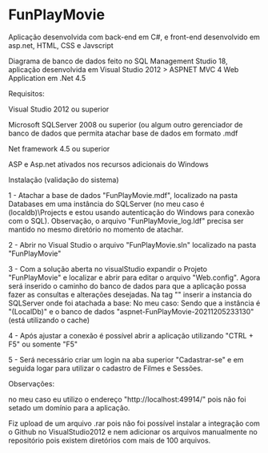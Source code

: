 # FunPlayMovie
Aplicação desenvolvida com back-end em C#, e front-end desenvolvido em asp.net, HTML, CSS e Javscript

Diagrama de banco de dados feito no SQL Management Studio 18, aplicação desenvolvida em Visual Studio 2012 > ASPNET MVC 4 Web Application em .Net 4.5

Requisitos:

Visual Studio 2012 ou superior

Microsoft SQLServer 2008 ou superior (ou algum outro gerenciador de banco de dados que permita atachar base de dados em formato .mdf

Net framework 4.5 ou superior

ASP e Asp.net ativados nos recursos adicionais do Windows

Instalação (validação do sistema)

1 - Atachar a base de dados "FunPlayMovie.mdf", localizado na pasta Databases em uma instância do SQLServer (no meu caso é (localdb)\Projects e estou usando autenticação do Windows para conexão com o SQL). 
Observação, o arquivo "FunPlayMovie_log.ldf" precisa ser mantido no mesmo diretório no momento de atachar. 

2 - Abrir no Visual Studio o arquivo "FunPlayMovie.sln" localizado na pasta "FunPlayMovie"

3 - Com a solução aberta no visualStudio expandir o Projeto "FunPlayMovie" e localizar e abrir para editar o arquivo "Web.config". Agora será inserido o caminho do banco de dados para que a aplicação possa fazer as consultas e alterações desejadas.
Na tag "<connectionString>" inserir a instancia do SQLServer onde foi atachada a base:
<connectionString><add name="DefaultConnection" connectionString="data source=Caminho Sua Instância; initial catalog=Nome do banco de dados;Integrated Security=True" providerName="System.Data.SqlClient" /></connectionString>
No meu caso: <add name="DefaultConnection" connectionString="Data Source=(LocalDb)\v11.0;Initial Catalog=aspnet-FunPlayMovie-20211205233130;Integrated Security=SSPI;AttachDBFilename=|DataDirectory|\aspnet-FunPlayMovie-20211205233130.mdf" providerName="System.Data.SqlClient" />
Sendo que a instância é "(LocalDb)\" e o banco de dados "aspnet-FunPlayMovie-20211205233130" (está utilizando o cache)
  
4 - Após ajustar a conexão é possível abrir a aplicação utilizando "CTRL + F5" ou somente "F5"
  
5 - Será necessário criar um login na aba superior "Cadastrar-se" e em seguida logar para utilizar o cadastro de Filmes e Sessões.
  
Observações: 
  
no meu caso eu utilizo o endereço "http://localhost:49914/" pois não foi setado um domínio para a aplicação.  
  
Fiz upload de um arquivo .rar pois não foi possível instalar a integração com o Github no VisualStudio2012 e nem adicionar os arquivos manualmente no repositório pois existem diretórios com mais de 100 arquivos.  

  
  
  
